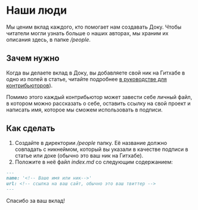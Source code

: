 # Наши люди

Мы ценим вклад каждого, кто помогает нам создавать Доку. Чтобы читатели могли узнать больше о наших авторах, мы храним их описания здесь, в папке _/people_.

## Зачем нужно

Когда вы делаете вклад в Доку, вы добавляете свой ник на Гитхабе в одно из полей в статье, читайте подробнее [в руководстве для контрибьюторов](../docs/contributing.md)).

Помимо этого каждый контрибьютор может завести себе личный файл, в котором можно рассказать о себе, оставить ссылку на свой проект и написать имя, которое мы сможем использовать в подписи.

## Как сделать

1. Создайте в директории _/people_ папку. Её название должно совпадать с никнеймом, который вы указали в качестве подписи в статье или доке (обычно это ваш ник на Гитхабе).
1. Положите в неё файл _index.md_ со следующим содержанием:

```markdown
---
name: '<!-- Ваше имя или ник-->'
url: <!-- ссылка на ваш сайт, обычно это ваш твиттер -->
---
```

Спасибо за ваш вклад!
